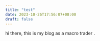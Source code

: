```yaml
---
title: "test"
date: 2023-10-26T17:56:07+08:00
draft: false
---
```


hi there, this is my blog as a macro trader . 

